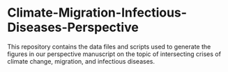 # Climate-Migration-Infectious-Diseases-Perspective
This repository contains the data files and scripts used to generate the figures in our perspective manuscript on the topic of intersecting crises of climate change, migration, and infectious diseases. 
